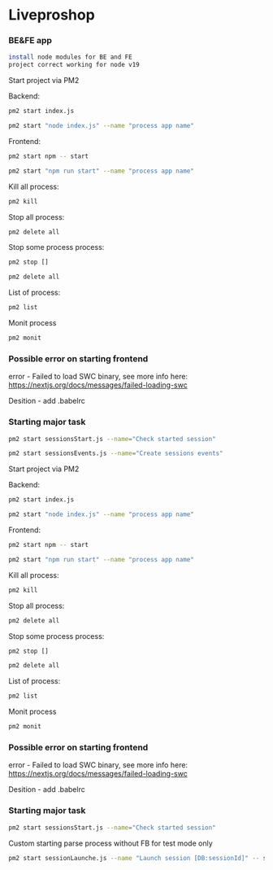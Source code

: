 # Liveproshop

### BE&FE app

```bash
install node modules for BE and FE
project correct working for node v19
```


Start project via PM2

Backend:

```bash
pm2 start index.js 
```

```bash
pm2 start "node index.js" --name "process app name"
```

Frontend:

```bash
pm2 start npm -- start
```

```bash
pm2 start "npm run start" --name "process app name"
```

Kill all process:

```bash
pm2 kill
```

Stop all process:

```bash
pm2 delete all
```

Stop some process process:

```bash
pm2 stop []
```

```bash
pm2 delete all
```

List of process:

```bash
pm2 list
```

Monit process

```bash
pm2 monit
```

### Possible error on starting frontend

error - Failed to load SWC binary, see more info here: https://nextjs.org/docs/messages/failed-loading-swc

Desition - add .babelrc


### Starting major task

```bash
pm2 start sessionsStart.js --name="Check started session"
```

```bash
pm2 start sessionsEvents.js --name="Create sessions events"
```

Start project via PM2

Backend:

```bash
pm2 start index.js 
```

```bash
pm2 start "node index.js" --name "process app name"
```

Frontend:

```bash
pm2 start npm -- start
```

```bash
pm2 start "npm run start" --name "process app name"
```

Kill all process:

```bash
pm2 kill
```

Stop all process:

```bash
pm2 delete all
```

Stop some process process:

```bash
pm2 stop []
```

```bash
pm2 delete all
```

List of process:

```bash
pm2 list
```

Monit process

```bash
pm2 monit
```

### Possible error on starting frontend

error - Failed to load SWC binary, see more info here: https://nextjs.org/docs/messages/failed-loading-swc

Desition - add .babelrc


### Starting major task

```bash
pm2 start sessionsStart.js --name="Check started session"
```

Custom starting parse process without FB for test mode only

```bash
pm2 start sessionLaunche.js --name "Launch session [DB:sessionId]" -- sessionId=[DB:sessionId]
```